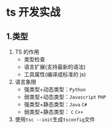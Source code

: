 # ts 开发实战

## 1.类型

1. TS 的作用
    - 类型检查
    - 语言扩展(支持最新的语法)
    - 工具属性(编译成标准的 js)
2. 语言象限
    - 强类型+动态类型：`Python`
    - 弱类型+动态类型：`Javascript` `PHP`
    - 强类型+静态类型：`Java` `C#`
    - 弱类型+静态类型： `C` `C++`
3. 使用`tsc --init`生成`tsconfig`文件
